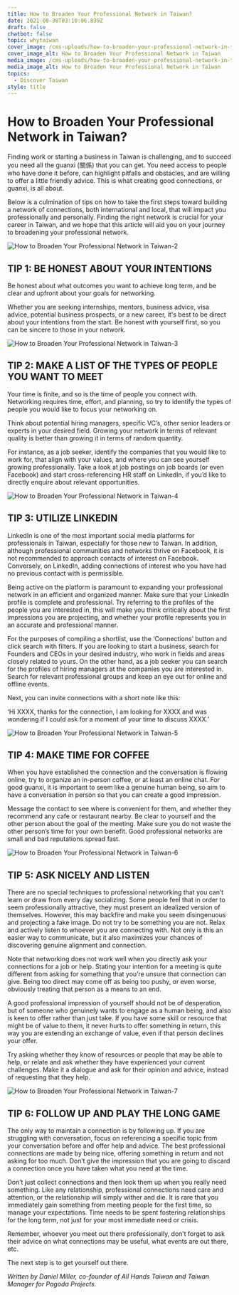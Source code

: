 ```yaml
---
title: How to Broaden Your Professional Network in Taiwan?
date: 2021-08-30T03:10:06.839Z
draft: false
chatbot: false
topic: whytaiwan
cover_image: /cms-uploads/how-to-broaden-your-professional-network-in-taiwan-1.jpg
cover_image_alt: How to Broaden Your Professional Network in Taiwan
media_image: /cms-uploads/how-to-broaden-your-professional-network-in-taiwan-1.jpg
media_image_alt: How to Broaden Your Professional Network in Taiwan
topics:
  - Discover Taiwan
style: title
---
```

# How to Broaden Your Professional Network in Taiwan?

Finding work or starting a business in Taiwan is challenging, and to succeed you need all the guanxi (關係) that you can get. You need access to people who have done it before, can highlight pitfalls and obstacles, and are willing to offer a little friendly advice. This is what creating good connections, or guanxi, is all about.  

Below is a culmination of tips on how to take the first steps toward building a network of connections, both international and local, that will impact you professionally and personally. Finding the right network is crucial for your career in Taiwan, and we hope that this article will aid you on your journey to broadening your professional network.

![How to Broaden Your Professional Network in Taiwan-2](/cms-uploads/how-to-broaden-your-professional-network-in-taiwan-2.jpg)

## TIP 1: BE HONEST ABOUT YOUR INTENTIONS

Be honest about what outcomes you want to achieve long term, and be clear and upfront about your goals for networking. 

Whether you are seeking internships, mentors, business advice, visa advice, potential business prospects, or a new career, it's best to be direct about your intentions from the start. Be honest with yourself first, so you can be sincere to those in your network.

![How to Broaden Your Professional Network in Taiwan-3](/cms-uploads/how-to-broaden-your-professional-network-in-taiwan-3.jpg)

## TIP 2: MAKE A LIST OF THE TYPES OF PEOPLE YOU WANT TO MEET

Your time is finite, and so is the time of people you connect with. Networking requires time, effort, and planning, so try to identify the types of people you would like to focus your networking on. 

Think about potential hiring managers, specific VC’s, other senior leaders or experts in your desired field. Growing your network in terms of relevant quality is better than growing it in terms of random quantity.

For instance, as a job seeker, identify the companies that you would like to work for, that align with your values, and where you can see yourself growing professionally. Take a look at job postings on job boards (or even Facebook) and start cross-referencing HR staff on LinkedIn, if you’d like to directly enquire about relevant opportunities. 

![How to Broaden Your Professional Network in Taiwan-4](/cms-uploads/how-to-broaden-your-professional-network-in-taiwan-4.jpg)

## TIP 3: UTILIZE LINKEDIN

LinkedIn is one of the most important social media platforms for professionals in Taiwan, especially for those new to Taiwan. In addition, although professional communities and networks thrive on Facebook, it is not recommended to approach contacts of interest on Facebook. Conversely, on LinkedIn, adding connections of interest who you have had no previous contact with is permissible.

Being active on the platform is paramount to expanding your professional network in an efficient and organized manner. Make sure that your LinkedIn profile is complete and professional. Try referring to the profiles of the people you are interested in, this will make you think critically about the first impressions you are projecting, and whether your profile represents you in an accurate and professional manner.

For the purposes of compiling a shortlist, use the ‘Connections’ button and click search with filters. If you are looking to start a business, search for Founders and CEOs in your desired industry, who work in fields and areas closely related to yours. On the other hand, as a job seeker you can search for the profiles of hiring managers at the companies you are interested in. Search for relevant professional groups and keep an eye out for online and offline events.

Next, you can invite connections with a short note like this:

‘Hi XXXX, thanks for the connection, I am looking for XXXX and was wondering if I could ask for a moment of your time to discuss XXXX.’

![How to Broaden Your Professional Network in Taiwan-5](/cms-uploads/how-to-broaden-your-professional-network-in-taiwan-5.jpg)

## TIP 4: MAKE TIME FOR COFFEE

When you have established the connection and the conversation is flowing online, try to organize an in-person coffee, or at least an online chat. For good guanxi, it is important to seem like a genuine human being, so aim to have a conversation in person so that you can create a good impression. 

Message the contact to see where is convenient for them, and whether they recommend any cafe or restaurant nearby. Be clear to yourself and the other person about the goal of the meeting. Make sure you do not waste the other person’s time for your own benefit. Good professional networks are small and bad reputations spread fast.

![How to Broaden Your Professional Network in Taiwan-6](/cms-uploads/how-to-broaden-your-professional-network-in-taiwan-6.jpg)

## TIP 5: ASK NICELY AND LISTEN

There are no special techniques to professional networking that you can’t learn or draw from every day socializing. Some people feel that in order to seem professionally attractive, they must present an idealized version of themselves. However, this may backfire and make you seem disingenuous and projecting a fake image. Do not try to be something you are not. Relax and actively listen to whoever you are connecting with. Not only is this an easier way to communicate, but it also maximizes your chances of discovering genuine alignment and connection. 

Note that networking does not work well when you directly ask your connections for a job or help. Stating your intention for a meeting is quite different from asking for something that you’re unsure that connection can give. Being too direct may come off as being too pushy, or even worse, obviously treating that person as a means to an end. 

A good professional impression of yourself should not be of desperation, but of someone who genuinely wants to engage as a human being, and also is keen to offer rather than just take. If you have some skill or resource that might be of value to them, it never hurts to offer something in return, this way you are extending an exchange of value, even if that person declines your offer.

Try asking whether they know of resources or people that may be able to help, or relate and ask whether they have experienced your current challenges. Make it a dialogue and ask for their opinion and advice, instead of requesting that they help.

![How to Broaden Your Professional Network in Taiwan-7](/cms-uploads/how-to-broaden-your-professional-network-in-taiwan-7.jpg)

## TIP 6: FOLLOW UP AND PLAY THE LONG GAME

The only way to maintain a connection is by following up. If you are struggling with conversation, focus on referencing a specific topic from your conversation before and offer help and advice. The best professional connections are made by being nice, offering something in return and not asking for too much. Don’t give the impression that you are going to discard a connection once you have taken what you need at the time.

Don’t just collect connections and then look them up when you really need something. Like any relationship, professional connections need care and attention, or the relationship will simply wither and die. It is rare that you immediately gain something from meeting people for the first time, so manage your expectations. Time needs to be spent fostering relationships for the long term, not just for your most immediate need or crisis. 

Remember, whoever you meet out there professionally, don’t forget to ask their advice on what connections may be useful, what events are out there, etc.

The next step is to get yourself out there.



*Written by Daniel Miller, co-founder of All Hands Taiwan and Taiwan Manager for Pagoda Projects.*